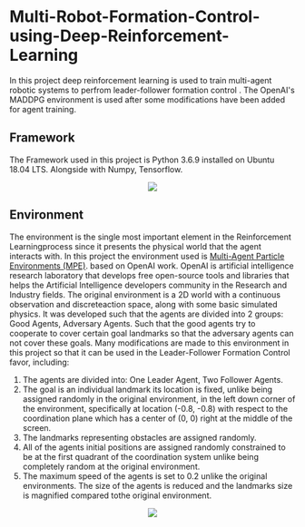 # Multi-Robot-Formation-Control-using-Deep-Reinforcement-Learning


In this project deep reinforcement learning is used to train multi-agent robotic systems to perfrom leader-follower formation control . The OpenAI's MADDPG environment is used after some modifications have been added for agent training.

## Framework

The Framework used in this project is Python 3.6.9 installed on Ubuntu 18.04 LTS. Alongside with Numpy, Tensorflow.

<p align="center">
  <img  src="https://user-images.githubusercontent.com/42684592/123695973-82063300-d85b-11eb-8349-84dadbda6b69.png">
</p>


## Environment

The  environment  is  the  single  most  important  element  in  the  Reinforcement  Learningprocess since it presents the physical world that the agent interacts with.  In this project the environment used is [Multi-Agent Particle Environments (MPE)](https://github.com/openai/multiagent-particle-envs).
based on OpenAI work. OpenAI is artificial intelligence research laboratory that develops free open-source tools and libraries that helps the Artificial Intelligence developers community in the Research and Industry fields. The original environment is a 2D world with a continuous observation and discreteaction space, along with some basic simulated physics.  It was developed such that the agents are divided into 2 groups: Good Agents, Adversary Agents. Such that the good agents try to cooperate to cover certain goal landmarks so that the adversary agents can not cover these goals. Many modifications are made to this environment in this project so that it can be used in the Leader-Follower Formation Control favor, including:

1.  The agents are divided into:  One Leader Agent, Two Follower Agents.
2.  The goal is an individual landmark its location is fixed, unlike being assigned randomly  in  the  original  environment,  in  the  left  down  corner  of  the  environment, specifically at location (-0.8, -0.8) with respect to the coordination plane which has a center of (0, 0) right at the middle of the screen.
3.  The landmarks representing obstacles are assigned randomly.
4.  All of the agents initial positions are assigned randomly constrained to be at the first quadrant of the coordination system unlike being completely random at the original environment.
5.  The maximum speed of the agents is set to 0.2 unlike the original environments. The size of the agents is reduced and the landmarks size is magnified compared tothe original environment.


<p align="center">
  <img  src="https://user-images.githubusercontent.com/42684592/123695976-829ec980-d85b-11eb-8d5f-a7f1391d9418.png">
</p>
